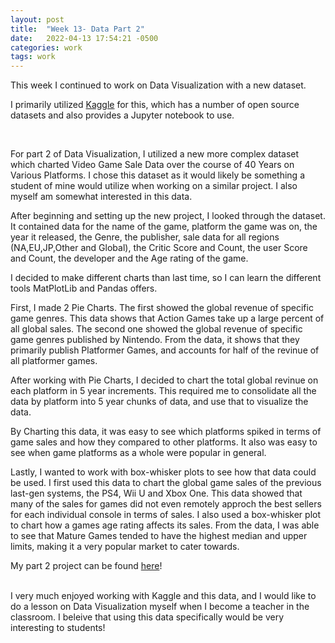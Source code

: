 ```yaml
---
layout: post
title:  "Week 13- Data Part 2"
date:   2022-04-13 17:54:21 -0500
categories: work
tags: work
---
```


This week I continued to work on Data Visualization with a new dataset.

I primarily utilized [Kaggle][kaggle] for this, which has a number of open source datasets and also provides a Jupyter notebook to use.

[kaggle]: https://www.kaggle.com/


<br>

For part 2 of Data Visualization, I utilized a new more complex dataset which charted Video Game Sale Data over the course of 40 Years on Various Platforms. I chose this dataset as it would likely be something a student of mine would utilize when working on a similar project. I also myself am somewhat interested in this data.

After beginning and setting up the new project, I looked through the dataset. It contained data for the name of the game, platform the game was on, the year it released, the Genre, the publisher, sale data for all regions (NA,EU,JP,Other and Global), the Critic Score and Count, the user Score and Count, the developer and the Age rating of the game.

I decided to make different charts than last time, so I can learn the different tools MatPlotLib and Pandas offers.

First, I made 2 Pie Charts. The first showed the global revenue of specific game genres. This data shows that Action Games take up a large percent of all global sales.
The second one showed the global revenue of specific game genres published by Nintendo. From the data, it shows that they primarily publish Platformer Games, and accounts for half of the revinue of all platformer games.

After working with Pie Charts, I decided to chart the total global revinue on each platform in 5 year increments. This required me to consolidate all the data by platform into 5 year chunks of data, and use that to visualize the data. 

By Charting this data, it was easy to see which platforms spiked in terms of game sales and how they compared to other platforms. It also was easy to see when game platforms as a whole were popular in general.

Lastly, I wanted to work with box-whisker plots to see how that data could be used. I first used this data to chart the global game sales of the previous last-gen systems, the PS4, Wii U and Xbox One. This data showed that many of the sales for games did not even remotely approch the best sellers for each individual console in terms of sales.
I also used a box-whisker plot to chart how a games age rating affects its sales. From the data, I was able to see that Mature Games tended to have the highest median and upper limits, making it a very popular market to cater towards.

My part 2 project can be found [here][Project2]!

[Project2]: https://www.kaggle.com/edmarrs/videogamesaledata
   
<br>
I very much enjoyed working with Kaggle and this data, and I would like to do a lesson on Data Visualization myself when I become a teacher in the classroom. I beleive that using this data specifically would be very interesting to students!
 










